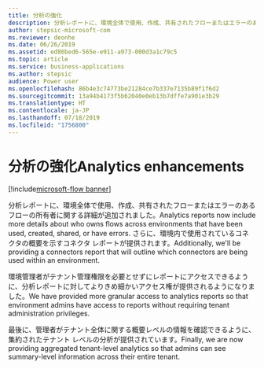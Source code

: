 ```yaml
---
title: 分析の強化
description: 分析レポートに、環境全体で使用、作成、共有されたフローまたはエラーのあるフローの所有者に関する詳細が追加されました。
author: stepsic-microsoft-com
ms.reviewer: deonhe
ms.date: 06/26/2019
ms.assetid: ed86bed6-565e-e911-a973-000d3a1c79c5
ms.topic: article
ms.service: business-applications
ms.author: stepsic
audience: Power user
ms.openlocfilehash: 86b4e3c74773be21284ce7b337e7135b89f1f6d2
ms.sourcegitcommit: 13a94b4173f5b62040e0eb13b7dffe7a901e3b29
ms.translationtype: HT
ms.contentlocale: ja-JP
ms.lasthandoff: 07/18/2019
ms.locfileid: "1756800"
---
```

# <a name="analytics-enhancements"></a><span data-ttu-id="0b7ca-103">分析の強化</span><span class="sxs-lookup"><span data-stu-id="0b7ca-103">Analytics enhancements</span></span>

[!include[microsoft-flow banner](../includes/microsoft-flow.md)]

<span data-ttu-id="0b7ca-104">分析レポートに、環境全体で使用、作成、共有されたフローまたはエラーのあるフローの所有者に関する詳細が追加されました。</span><span class="sxs-lookup"><span data-stu-id="0b7ca-104">Analytics reports now include more details about who owns flows across environments that have been used, created, shared, or have errors.</span></span> <span data-ttu-id="0b7ca-105">さらに、環境内で使用されているコネクタの概要を示すコネクタ レポートが提供されます。</span><span class="sxs-lookup"><span data-stu-id="0b7ca-105">Additionally, we'll be providing a connectors report that will outline which connectors are being used within an environment.</span></span>

<span data-ttu-id="0b7ca-106">環境管理者がテナント管理権限を必要とせずにレポートにアクセスできるように、分析レポートに対してよりきめ細かいアクセス権が提供されるようになりました。</span><span class="sxs-lookup"><span data-stu-id="0b7ca-106">We have provided more granular access to analytics reports so that environment admins have access to reports without requiring tenant administration privileges.</span></span>

<span data-ttu-id="0b7ca-107">最後に、管理者がテナント全体に関する概要レベルの情報を確認できるように、集約されたテナント レベルの分析が提供されています。</span><span class="sxs-lookup"><span data-stu-id="0b7ca-107">Finally, we are now providing aggregated tenant-level analytics so that admins can see summary-level information across their entire tenant.</span></span>
